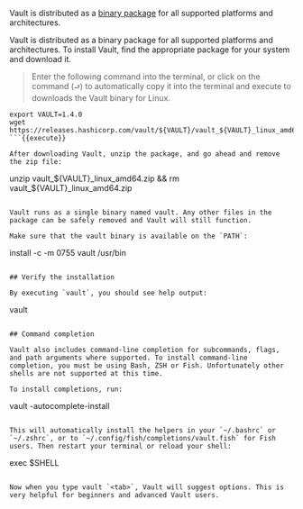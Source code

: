 Vault is distributed as a [binary package](https://www.vaultproject.io/downloads.html) for all supported platforms and architectures.

Vault is distributed as a binary package for all supported platforms and architectures. To install Vault, find the appropriate package for your system and download it.

> Enter the following command into the terminal, or click on the command (`⮐`) to automatically copy it into the terminal and execute to downloads the Vault binary for Linux.

```
export VAULT=1.4.0
wget https://releases.hashicorp.com/vault/${VAULT}/vault_${VAULT}_linux_amd64.zip
```{{execute}}

After downloading Vault, unzip the package, and go ahead and remove the zip file:

```
unzip vault_${VAULT}_linux_amd64.zip && rm vault_${VAULT}_linux_amd64.zip
```{{execute}}

Vault runs as a single binary named vault. Any other files in the package can be safely removed and Vault will still function.

Make sure that the vault binary is available on the `PATH`:

```
install -c -m 0755 vault /usr/bin
```{{execute}}

## Verify the installation

By executing `vault`, you should see help output:

```
vault
```{{execute}}

## Command completion

Vault also includes command-line completion for subcommands, flags, and path arguments where supported. To install command-line completion, you must be using Bash, ZSH or Fish. Unfortunately other shells are not supported at this time.

To install completions, run:

```
vault -autocomplete-install
```{{execute}}

This will automatically install the helpers in your `~/.bashrc` or `~/.zshrc`, or to `~/.config/fish/completions/vault.fish` for Fish users. Then restart your terminal or reload your shell:

```
exec $SHELL
```{{execute}}

Now when you type vault `<tab>`, Vault will suggest options. This is very helpful for beginners and advanced Vault users.
